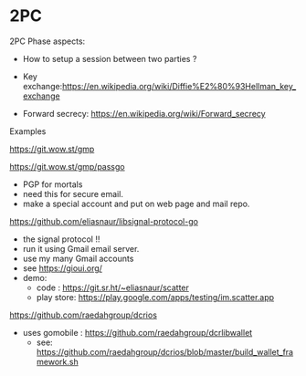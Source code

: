 # 2PC

2PC Phase aspects:

- How to setup a session between two parties ?

- Key exchange:https://en.wikipedia.org/wiki/Diffie%E2%80%93Hellman_key_exchange 

- Forward secrecy: https://en.wikipedia.org/wiki/Forward_secrecy



Examples

https://git.wow.st/gmp

https://git.wow.st/gmp/passgo
- PGP for mortals
- need this for secure email.
- make a special account and put on web page and mail repo.


https://github.com/eliasnaur/libsignal-protocol-go
- the signal protocol !!
- run it using Gmail email server.
- use my many Gmail accounts
- see https://gioui.org/
- demo: 
	- code : https://git.sr.ht/~eliasnaur/scatter
	- play store: https://play.google.com/apps/testing/im.scatter.app

https://github.com/raedahgroup/dcrios
- uses gomobile : https://github.com/raedahgroup/dcrlibwallet
	- see: https://github.com/raedahgroup/dcrios/blob/master/build_wallet_framework.sh